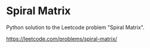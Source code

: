 Spiral Matrix
=============

Python solution to the Leetcode problem "Spiral Matrix".

https://leetcode.com/problems/spiral-matrix/
